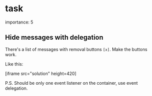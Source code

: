 # task

importance: 5

## Hide messages with delegation

There's a list of messages with removal buttons `[x]`. Make the buttons work.

Like this:

\[iframe src="solution" height=420\]

P.S. Should be only one event listener on the container, use event delegation.

